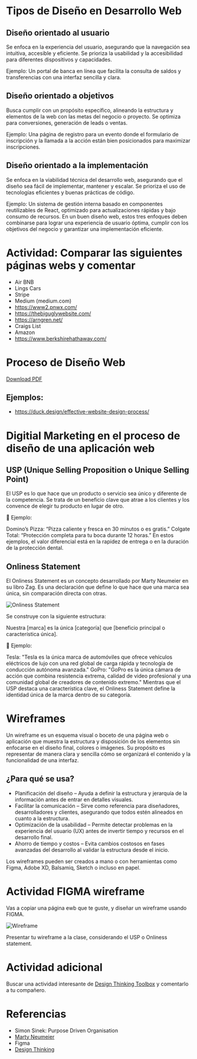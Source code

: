 # Tipos de Diseño en Desarrollo Web
## Diseño orientado al usuario
Se enfoca en la experiencia del usuario, asegurando que la navegación sea intuitiva, accesible y eficiente. Se prioriza la usabilidad y la accesibilidad para diferentes dispositivos y capacidades.

Ejemplo: Un portal de banca en línea que facilita la consulta de saldos y transferencias con una interfaz sencilla y clara.

## Diseño orientado a objetivos
Busca cumplir con un propósito específico, alineando la estructura y elementos de la web con las metas del negocio o proyecto. Se optimiza para conversiones, generación de leads o ventas.

Ejemplo: Una página de registro para un evento donde el formulario de inscripción y la llamada a la acción están bien posicionados para maximizar inscripciones.

## Diseño orientado a la implementación
Se enfoca en la viabilidad técnica del desarrollo web, asegurando que el diseño sea fácil de implementar, mantener y escalar. Se prioriza el uso de tecnologías eficientes y buenas prácticas de código.

Ejemplo: Un sistema de gestión interna basado en componentes reutilizables de React, optimizado para actualizaciones rápidas y bajo consumo de recursos.
En un buen diseño web, estos tres enfoques deben combinarse para lograr una experiencia de usuario óptima, cumplir con los objetivos del negocio y garantizar una implementación eficiente.


# Actividad: Comparar las siguientes páginas webs y comentar
- Air BNB
- Lings Cars
- Stripe
- Medium (medium.com)
- https://www2.pnwx.com/
- https://thebiguglywebsite.com/
- https://arngren.net/
- Craigs List
- Amazon
- https://www.berkshirehathaway.com/

# Proceso de Diseño Web
[Download PDF](../x-assets/UF1841/proceso-diseno-pagina-web.pdf)

## Ejemplos:
- https://duck.design/effective-website-design-process/

# Digitial Marketing en el proceso de diseño de una aplicación web
## USP (Unique Selling Proposition o Unique Selling Point)
El USP es lo que hace que un producto o servicio sea único y diferente de la competencia. Se trata de un beneficio clave que atrae a los clientes y los convence de elegir tu producto en lugar de otro.

🔹 Ejemplo:

Domino’s Pizza: “Pizza caliente y fresca en 30 minutos o es gratis.”
Colgate Total: “Protección completa para tu boca durante 12 horas.”
En estos ejemplos, el valor diferencial está en la rapidez de entrega o en la duración de la protección dental.

## Onliness Statement
El Onliness Statement es un concepto desarrollado por Marty Neumeier en su libro Zag. Es una declaración que define lo que hace que una marca sea única, sin comparación directa con otras.

![Onliness Statement](../x-assets/UF1841/onliness.statement.png)

Se construye con la siguiente estructura:

Nuestra [marca] es la única [categoría] que [beneficio principal o característica única].

🔹 Ejemplo:

Tesla: "Tesla es la única marca de automóviles que ofrece vehículos eléctricos de lujo con una red global de carga rápida y tecnología de conducción autónoma avanzada."
GoPro: "GoPro es la única cámara de acción que combina resistencia extrema, calidad de video profesional y una comunidad global de creadores de contenido extremo."
Mientras que el USP destaca una característica clave, el Onliness Statement define la identidad única de la marca dentro de su categoría.

# Wireframes
Un wireframe es un esquema visual o boceto de una página web o aplicación que muestra la estructura y disposición de los elementos sin enfocarse en el diseño final, colores o imágenes. Su propósito es representar de manera clara y sencilla cómo se organizará el contenido y la funcionalidad de una interfaz.

## ¿Para qué se usa?
- Planificación del diseño – Ayuda a definir la estructura y jerarquía de la información antes de entrar en detalles visuales.
- Facilitar la comunicación – Sirve como referencia para diseñadores, desarrolladores y clientes, asegurando que todos estén alineados en cuanto a la estructura.
- Optimización de la usabilidad – Permite detectar problemas en la experiencia del usuario (UX) antes de invertir tiempo y recursos en el desarrollo final.
- Ahorro de tiempo y costos – Evita cambios costosos en fases avanzadas del desarrollo al validar la estructura desde el inicio.

Los wireframes pueden ser creados a mano o con herramientas como Figma, Adobe XD, Balsamiq, Sketch o incluso en papel.

# Actividad FIGMA wireframe
Vas a copiar una página ewb que te guste, y diseñar un wireframe usando FIGMA.

![Wireframe](../x-assets/UF1841/figma.wireframe.png)

Presentar tu wireframe a la clase, considerando el USP o Onliness statement.

# Actividad adicional
Buscar una actividad interesante de [Design Thinking Toolbox](https://en.dt-toolbook.com/tools) y comentarlo a tu compañero.

# Referencias
- Simon Sinek: Purpose Driven Organisation
- [Marty Neumeier](https://www.martyneumeier.com/the-onlyness-test) 
- Figma
- [Design Thinking](https://designthinking.ideo.com/)